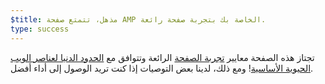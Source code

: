 ```yaml
---
$title: مذهل، تتمتع صفحة AMP الخاصة بك بتجربة صفحة رائعة.
type: success
---
```


تجتاز هذه الصفحة معايير [تجربة الصفحة](https://developers.google.com/search/docs/guides/page-experience?hl=ar) الرائعة وتتوافق مع [ الحدود الدنيا لعناصر الويب الحيوية الأساسية](http://web.dev/vitals)! ومع ذلك، لدينا بعض التوصيات إذا كنت تريد الوصول إلى أداء أفضل.

